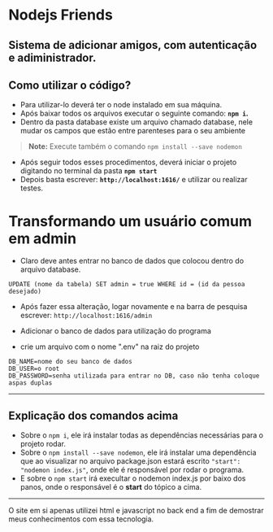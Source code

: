# Nodejs Friends

Sistema de adicionar amigos, com autenticação e adiministrador.
---------------------------------------------------------------

## Como utilizar o código?

- Para utilizar-lo deverá ter o node instalado em sua máquina.
- Após baixar todos os arquivos executar o seguinte comando: **`npm i`.**
- Dentro da pasta database existe um arquivo chamado database, nele mudar os campos que estão entre parenteses para o seu ambiente

> **Note:** Execute também o comando `npm install --save nodemon`

- Após seguir todos esses procedimentos, deverá iniciar o projeto digitando no terminal da pasta **`npm start`**
- Depois basta escrever: **`http://localhost:1616/`** e utilizar ou realizar testes.

# Transformando um usuário comum em admin
- Claro deve antes entrar no banco de dados que colocou dentro do arquivo database.
```
UPDATE (nome da tabela) SET admin = true WHERE id = (id da pessoa desejado)
``` 
- Após fazer essa alteração, logar novamente e na barra de pesquisa escrever: `http://localhost:1616/admin`

- Adicionar o banco de dados para utilização do programa
- crie um arquivo com o nome ".env" na raiz do projeto
```
DB_NAME=nome do seu banco de dados
DB_USER=o root
DB_PASSWORD=senha utilizada para entrar no DB, caso não tenha coloque aspas duplas
```

-----------------------------------------------------------------------------------------------------------------------------------------

## Explicação dos comandos acima

- Sobre o `npm i`, ele irá instalar todas as dependências necessárias para o projeto rodar.
- Sobre o `npm install --save nodemon`, ele irá instalar uma dependência que ao visualizar no arquivo 
package.json estará escrito `"start": "nodemon index.js"`, onde ele é responsável por rodar o programa.
- E sobre o `npm start` irá execultar o nodemon index.js por baixo dos panos, onde o responsável é o **start** 
do tópico a cima.

-----------------------------------------------------------------------------------------------------------------------------------------
O site em si apenas utilizei html e javascript no back end a fim de demostrar meus conhecimentos com essa tecnologia. 
